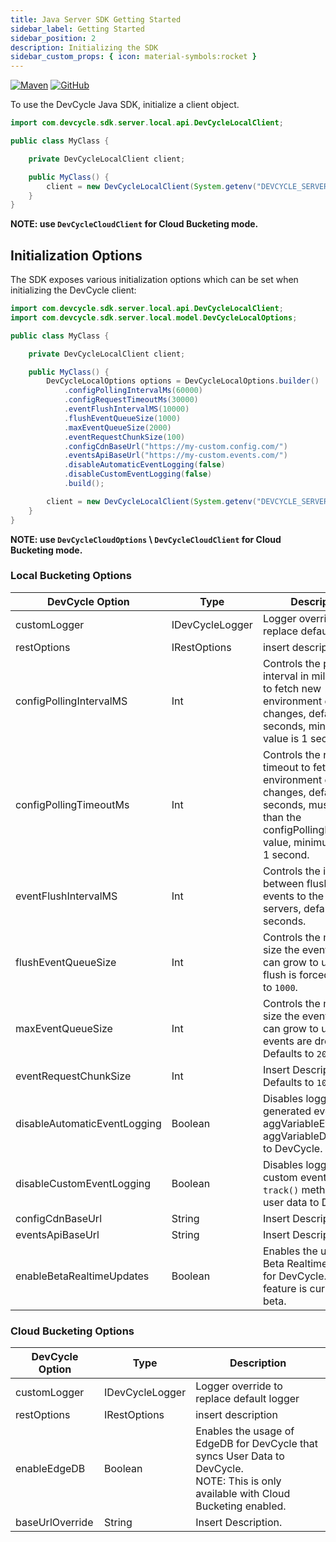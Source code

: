```yaml
---
title: Java Server SDK Getting Started
sidebar_label: Getting Started
sidebar_position: 2
description: Initializing the SDK
sidebar_custom_props: { icon: material-symbols:rocket }
---
```


[![Maven](https://badgen.net/maven/v/maven-central/com.devcycle/java-server-sdk)](https://search.maven.org/artifact/com.devcycle/java-server-sdk)
[![GitHub](https://img.shields.io/github/stars/devcyclehq/java-server-sdk.svg?style=social&label=Star&maxAge=2592000)](https://github.com/DevCycleHQ/java-server-sdk)

[//]: # (wizard-initialize-start)

To use the DevCycle Java SDK, initialize a client object.

```java
import com.devcycle.sdk.server.local.api.DevCycleLocalClient;

public class MyClass {

    private DevCycleLocalClient client;

    public MyClass() {
        client = new DevCycleLocalClient(System.getenv("DEVCYCLE_SERVER_SDK_KEY"));
    }
}
```
[//]: # (wizard-initialize-end)


**NOTE: use `DevCycleCloudClient` for Cloud Bucketing mode.**

## Initialization Options

The SDK exposes various initialization options which can be set when initializing the DevCycle client:

```java
import com.devcycle.sdk.server.local.api.DevCycleLocalClient;
import com.devcycle.sdk.server.local.model.DevCycleLocalOptions;

public class MyClass {

    private DevCycleLocalClient client;

    public MyClass() {
        DevCycleLocalOptions options = DevCycleLocalOptions.builder()
            .configPollingIntervalMs(60000)
            .configRequestTimeoutMs(30000)
            .eventFlushIntervalMS(10000)
            .flushEventQueueSize(1000)
            .maxEventQueueSize(2000)
            .eventRequestChunkSize(100)
            .configCdnBaseUrl("https://my-custom.config.com/")
            .eventsApiBaseUrl("https://my-custom.events.com/")
            .disableAutomaticEventLogging(false)
            .disableCustomEventLogging(false)
            .build();

        client = new DevCycleLocalClient(System.getenv("DEVCYCLE_SERVER_SDK_KEY"), options);
    }
}
```

**NOTE: use `DevCycleCloudOptions` \ `DevCycleCloudClient` for Cloud Bucketing mode.**

### Local Bucketing Options

| DevCycle Option              | Type           | Description                                                                                                                                                                  |
|------------------------------|----------------|------------------------------------------------------------------------------------------------------------------------------------------------------------------------------|
| customLogger                       | IDevCycleLogger | Logger override to replace default logger                                                                                                                                    |
| restOptions                       | IRestOptions | insert description                                                                                                                                    |
| configPollingIntervalMS      | Int         | Controls the polling interval in milliseconds to fetch new environment config changes, defaults to 30 seconds, minimum value is 1 second.                                    |
| configPollingTimeoutMs       | Int         | Controls the request timeout to fetch new environment config changes, defaults to 10 seconds, must be less than the configPollingIntervalMS value, minimum value is 1 second. |
| eventFlushIntervalMS         | Int         | Controls the interval between flushing events to the DevCycle servers, defaults to 10 seconds.                                                                               |
| flushEventQueueSize          | Int         | Controls the maximum size the event queue can grow to until a flush is forced. Defaults to `1000`.                                                                           |
| maxEventQueueSize            | Int         | Controls the maximum size the event queue can grow to until events are dropped. Defaults to `2000`.                                                                          |
| eventRequestChunkSize            | Int         | Insert Description. Defaults to `100`.                                                                          |
| disableAutomaticEventLogging | Boolean        | Disables logging of sdk generated events (e.g. aggVariableEvaluated, aggVariableDefaulted) to DevCycle.                                                                      |
| disableCustomEventLogging    | Boolean        | Disables logging of custom events, from `track()` method, and user data to DevCycle.                                                                                         |
| configCdnBaseUrl                  | String         | Insert Description.                                                                                  |
| eventsApiBaseUrl                  | String         | Insert Description.                                                                                       |
| enableBetaRealtimeUpdates    | Boolean        | Enables the usage of Beta Realtime Updates for DevCycle. This feature is currently in beta.                                                                                  |


### Cloud Bucketing Options

| DevCycle Option              | Type           | Description                                                                                                                                                                  |
|------------------------------|----------------|------------------------------------------------------------------------------------------------------------------------------------------------------------------------------|
| customLogger                       | IDevCycleLogger | Logger override to replace default logger                                                                                                                                    |
| restOptions                       | IRestOptions | insert description                                                                                                                                    |
| enableEdgeDB                 | Boolean        | Enables the usage of EdgeDB for DevCycle that syncs User Data to DevCycle. <br />NOTE: This is only available with Cloud Bucketing enabled.                                          |
| baseUrlOverride                  | String         | Insert Description.                                                                                       |
